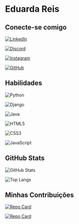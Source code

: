 # Eduarda Reis

## Conecte-se comigo
[![LinkedIn](https://img.shields.io/badge/LinkedIn-0077B5?style=for-the-badge&logo=linkedin&logoColor=white)](https://www.linkedin.com/in/eduardaoliveira3332/)

[![Discord](https://img.shields.io/badge/Discord-7289DA?style=for-the-badge&logo=discord&logoColor=white)](https://discord.com/channels/@eduardaoliveira_/)

[![Instagram](https://img.shields.io/badge/-Instagram-%23E4405F?style=for-the-badge&logo=instagram&logoColor=white)](https://www.instagram.com/dudakim21/)

[![GitHub](https://img.shields.io/badge/GitHub-100000?style=for-the-badge&logo=github&logoColor=white)](https://github.com/EduardaReis3332)

## Habilidades
![Python](https://img.shields.io/badge/python-3670A0?style=for-the-badge&logo=python&logoColor=ffdd54)

![Django](https://img.shields.io/badge/django-%23092E20.svg?style=for-the-badge&logo=django&logoColor=white)

![Java](https://img.shields.io/badge/java-%23ED8B00.svg?style=for-the-badge&logo=openjdk&logoColor=white)

![HTML5](https://img.shields.io/badge/HTML5-E34F26?style=for-the-badge&logo=html5&logoColor=white)

![CSS3](https://img.shields.io/badge/CSS3-1572B6?style=for-the-badge&logo=css3&logoColor=white)

![JavaScript](https://img.shields.io/badge/JavaScript-F7DF1E?style=for-the-badge&logo=javascript&logoColor=black)

## GitHub Stats

![GitHub Stats](https://github-readme-stats.vercel.app/api?username=EduardaReis3332&theme=transparent&bg_color=000&border_color=30A3DC&show_icons=true&icon_color=30A3DC&title_color=E94D5F&text_color=FFF&hide_title=true&hide=stars)

![Top Langs](https://github-readme-stats-git-masterrstaa-rickstaa.vercel.app/api/top-langs/?username=EduardaReis3332&layout=donut&bg_color=000&border_color=30A3DC&title_color=E94D5F&text_color=FFF&langs_count=6)

## Minhas Contribuições
[![Repo Card](https://github-readme-stats.vercel.app/api/pin/?username=EduardaReis3332&repo=dio-lab-open-source&bg_color=000&border_color=30A3DC&show_icons=true&icon_color=30A3DC&title_color=E94D5F&text_color=FFF)](https://github.com/EduardaReis3332/dio-lab-open-source)

[![Repo Card](https://github-readme-stats.vercel.app/api/pin/?username=PROZ-AWS&repo=Saber_financeiro&bg_color=000&border_color=30A3DC&show_icons=true&icon_color=30A3DC&title_color=E94D5F&text_color=FFF)](https://github.com/PROZ-AWS/Saber_financeiro)

